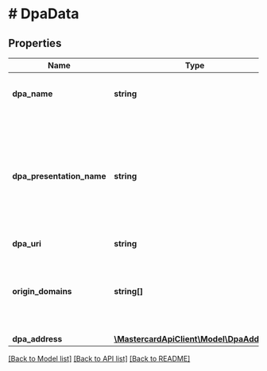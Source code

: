 # # DpaData

## Properties

Name | Type | Description | Notes
------------ | ------------- | ------------- | -------------
**dpa_name** | **string** | Legal name of registered DPA. |
**dpa_presentation_name** | **string** | Merchant company name associated with the DPA to be used for presentation purposes within the user experience. | [optional]
**dpa_uri** | **string** | Dpa uri |
**origin_domains** | **string[]** | Website or URL where the payment experience is placed on the checkout page. | [optional]
**dpa_address** | [**\MastercardApiClient\Model\DpaAddress**](DpaAddress.md) |  | [optional]

[[Back to Model list]](../../README.md#models) [[Back to API list]](../../README.md#endpoints) [[Back to README]](../../README.md)
